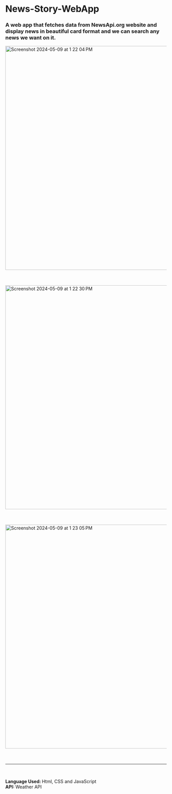 # News-Story-WebApp

<h3>A web app that fetches data from NewsApi.org website and display news in beautiful card format and we can search any news we want on it.</h3>
<img width="700" alt="Screenshot 2024-05-09 at 1 22 04 PM" src="https://github.com/Sagar5426/News-Story-WebApp/assets/108585817/7ebcc58b-472e-4d89-8522-07b1062dc40c"><br><br><br>


<img width="700" alt="Screenshot 2024-05-09 at 1 22 30 PM" src="https://github.com/Sagar5426/News-Story-WebApp/assets/108585817/2fba8637-88dc-4edd-8af4-70b7bfe097e4"><br><br><br>


<img width="700" alt="Screenshot 2024-05-09 at 1 23 05 PM" src="https://github.com/Sagar5426/News-Story-WebApp/assets/108585817/e6130b22-9151-4977-9379-a01c85159082"><br><br><br>

<hr><br>

<b>Language Used: </b> Html, CSS and JavaScript <br>
<b>API: </b> <a src = "https://www.weatherapi.com"> Weather API </a>
